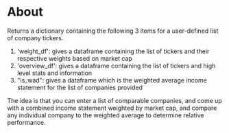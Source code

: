 # About
Returns a dictionary containing the following 3 items for a user-defined list of company tickers.

1) 'weight_df': gives a dataframe containing the list of tickers and their respective weights based on market cap
2) 'overview_df': gives a dataframe containing the list of tickers and high level stats and information
3) "is_wad": gives a dataframe which is the weighted average income statement for the list of companies provided

The idea is that you can enter a list of comparable companies, and come up with a combined income statement weighted by market cap, and compare any individual company to the weighted average to determine relative performance. 

